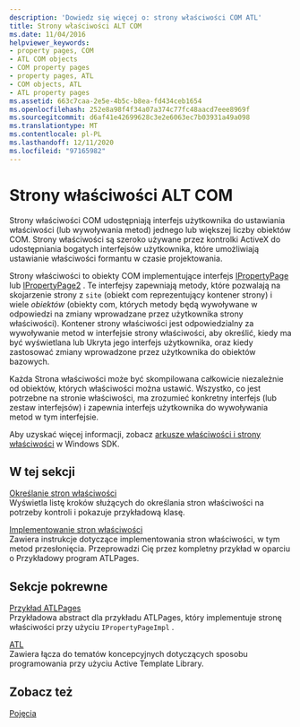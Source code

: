 ```yaml
---
description: 'Dowiedz się więcej o: strony właściwości COM ATL'
title: Strony właściwości ALT COM
ms.date: 11/04/2016
helpviewer_keywords:
- property pages, COM
- ATL COM objects
- COM property pages
- property pages, ATL
- COM objects, ATL
- ATL property pages
ms.assetid: 663c7caa-2e5e-4b5c-b8ea-fd434ceb1654
ms.openlocfilehash: 252e8a98f4f34a07a374c77fc48aacd7eee8969f
ms.sourcegitcommit: d6af41e42699628c3e2e6063ec7b03931a49a098
ms.translationtype: MT
ms.contentlocale: pl-PL
ms.lasthandoff: 12/11/2020
ms.locfileid: "97165982"
---
```

# <a name="atl-com-property-pages"></a>Strony właściwości ALT COM

Strony właściwości COM udostępniają interfejs użytkownika do ustawiania właściwości (lub wywoływania metod) jednego lub większej liczby obiektów COM. Strony właściwości są szeroko używane przez kontrolki ActiveX do udostępniania bogatych interfejsów użytkownika, które umożliwiają ustawianie właściwości formantu w czasie projektowania.

Strony właściwości to obiekty COM implementujące interfejs [IPropertyPage](/windows/win32/api/ocidl/nn-ocidl-ipropertypage) lub [IPropertyPage2](/windows/win32/api/ocidl/nn-ocidl-ipropertypage2) . Te interfejsy zapewniają metody, które pozwalają na skojarzenie strony z `site` (obiekt com reprezentujący kontener strony) i wiele *obiektów* (obiekty com, których metody będą wywoływane w odpowiedzi na zmiany wprowadzane przez użytkownika strony właściwości). Kontener strony właściwości jest odpowiedzialny za wywoływanie metod w interfejsie strony właściwości, aby określić, kiedy ma być wyświetlana lub Ukryta jego interfejs użytkownika, oraz kiedy zastosować zmiany wprowadzone przez użytkownika do obiektów bazowych.

Każda Strona właściwości może być skompilowana całkowicie niezależnie od obiektów, których właściwości można ustawić. Wszystko, co jest potrzebne na stronie właściwości, ma zrozumieć konkretny interfejs (lub zestaw interfejsów) i zapewnia interfejs użytkownika do wywoływania metod w tym interfejsie.

Aby uzyskać więcej informacji, zobacz [arkusze właściwości i strony właściwości](/windows/win32/com/property-sheets-and-property-pages) w Windows SDK.

## <a name="in-this-section"></a>W tej sekcji

[Określanie stron właściwości](../atl/specifying-property-pages.md)<br/>
Wyświetla listę kroków służących do określania stron właściwości na potrzeby kontroli i pokazuje przykładową klasę.

[Implementowanie stron właściwości](../atl/implementing-property-pages.md)<br/>
Zawiera instrukcje dotyczące implementowania stron właściwości, w tym metod przesłonięcia. Przeprowadzi Cię przez kompletny przykład w oparciu o Przykładowy program ATLPages.

## <a name="related-sections"></a>Sekcje pokrewne

[Przykład ATLPages](../overview/visual-cpp-samples.md)<br/>
Przykładowa abstract dla przykładu ATLPages, który implementuje stronę właściwości przy użyciu `IPropertyPageImpl` .

[ATL](../atl/active-template-library-atl-concepts.md)<br/>
Zawiera łącza do tematów koncepcyjnych dotyczących sposobu programowania przy użyciu Active Template Library.

## <a name="see-also"></a>Zobacz też

[Pojęcia](../atl/active-template-library-atl-concepts.md)

